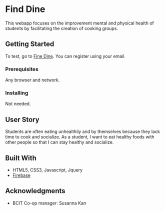 # Find Dine
This webapp focuses on the improvement mental and physical health of students by facilitating the creation of cooking groups.


## Getting Started

To test, go to [Fine Dine](https://co-op-sep2018-hackthon-team07.firebaseapp.com/html/landing.html). You can register using your email.


### Prerequisites

Any browser and network.


### Installing

Not needed.


## User Story

Students are often eating unhealthily and by themselves because they lack time to cook and socialize.
As a student, I want to eat healthy foods with other people so that I can stay healthy and socialize.


## Built With

* HTML5, CSS3, Javascript, Jquery
* [Firebase](https://firebase.google.com/)


## Acknowledgments

* BCIT Co-op manager: Susanna Kan	

